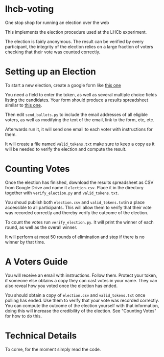 # lhcb-voting

One stop shop for running an election over the web

This implements the election procedure used at
the LHCb experiment.

The election is fairly anonymous. The result can
be verified by every participant, the integrity
of the election relies on a large fraction of
voters checking that their vote was counted
correctly.


# Setting up an Election

To start a new election, create a google form like
[this one](https://docs.google.com/forms/d/1exEzNZVcNa3o4KL4CpJrOPfU84_rZKzvj7sMI4L3sIQ/viewform)

You need a field to enter the token, as well as
several multiple choice fields listing the
candidates. Your form should produce a results
spreadsheet similar to
[this one](https://docs.google.com/spreadsheets/d/1FUIG6S118rKZPwJsqSpWW9eZGn67lHdk8MyeJd2agRc/edit?usp=sharing).

Then edit `send_ballots.py` to include the email
addresses of all eligible voters, as well as
modifying the text of the email, link to the form,
etc, etc.

Afterwards run it, it will send one email to each
voter with instructions for them.

It will create a file named `valid_tokens.txt`
make sure to keep a copy as it will be needed
to verify the election and compute the result.


# Counting Votes

Once the election has finished, download the
results spreadsheet as CSV from Google Drive and
name it `election.csv`. Place it in the directory
together with `verify_election.py` and
`valid_tokens.txt`. 

You shoud publish both `election.csv` and
`valid_tokens.txt`in a place accessible to all
participants. This will allow them to verify
that their vote was recorded correctly and thereby
verify the outcome of the election.

To count the votes run `verify_election.py`. It
will print the winner of each round, as well as
the overall winner.

It will perform at most 50 rounds of elimination
and stop if there is no winner by that time.


# A Voters Guide

You will receive an email with instructions.
Follow them. Protect your token, if someone
else obtains a copy they can cast votes in your
name. They can also reveal how you voted once
the election has ended.

You should obtain a copy of `election.csv` and
`valid_tokens.txt` once polling has ended. Use
them to verify that your vote was recorded
correctly. You can compute the outcome of
the election yourself with that information,
doing this will increase the credibility of
the election. See "Counting Votes" for how
to do this.


# Technical Details

To come, for the moment simply read the code.
